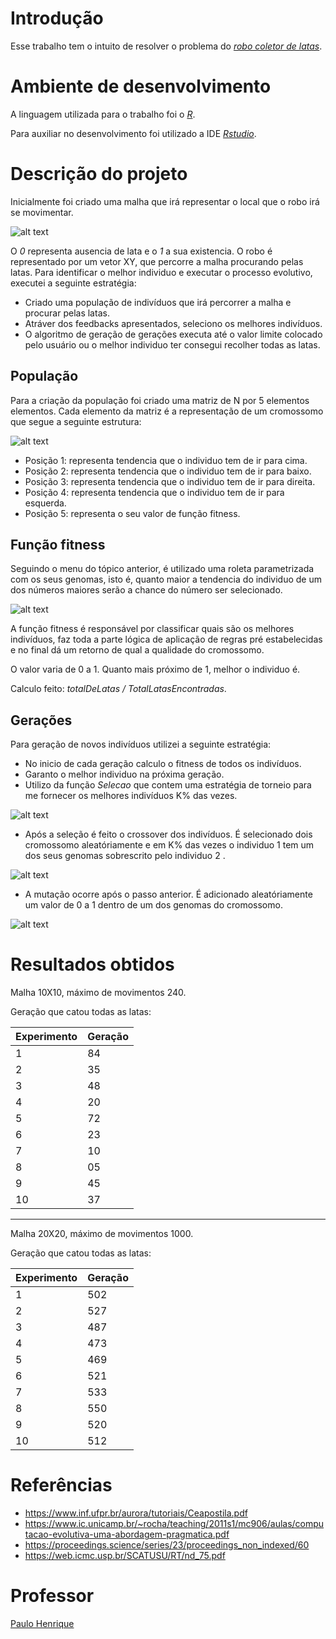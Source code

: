 # Introdução

Esse trabalho tem o intuito de resolver o problema do [*robo coletor de latas*](https://github.com/guisoares1/AlgoritmoGenetico/blob/main/CE%20-%20Pr%C3%A1tica%2003.pdf).

# Ambiente de desenvolvimento

A linguagem utilizada para o trabalho foi o [*R*](https://pt.wikipedia.org/wiki/R_(linguagem_de_programa%C3%A7%C3%A3o)).

Para auxiliar no desenvolvimento foi utilizado a IDE [*Rstudio*](https://www.rstudio.com/).

# Descrição do projeto

Inicialmente foi criado uma malha que irá representar o local que o robo irá se movimentar.

![alt text](https://github.com/guisoares1/Imagens/blob/main/Algoritmogenetico1.png)

O *0* representa ausencia de lata e o *1* a sua existencia. 
O robo é representado por um vetor XY, que percorre a malha procurando pelas latas.
Para identificar o melhor individuo e executar o processo evolutivo, executei a seguinte estratégia:
- Criado uma população de indivíduos que irá percorrer a malha e procurar pelas latas.
- Atráver dos feedbacks apresentados, seleciono os melhores indivíduos.
- O algoritmo de geração de gerações executa até o valor limite colocado pelo usuário ou o melhor individuo ter consegui recolher todas as latas.

## População
Para a criação da população foi criado uma matriz de N por 5 elementos elementos.
Cada elemento da matriz é a representação de um cromossomo que segue a seguinte estrutura:

![alt text](https://github.com/guisoares1/Imagens/blob/main/Algoritmogenetico2.png)
- Posição 1: representa tendencia que o individuo tem de ir para cima.
- Posição 2: representa tendencia que o individuo tem de ir para baixo.
- Posição 3: representa tendencia que o individuo tem de ir para direita.
- Posição 4: representa tendencia que o individuo tem de ir para esquerda.
- Posição 5: representa o seu valor de função fitness.

## Função fitness
Seguindo o menu do tópico anterior, é utilizado uma roleta parametrizada com os seus genomas, isto é, quanto maior a tendencia do individuo de um dos números maiores serão a chance do número ser selecionado.

![alt text](https://github.com/guisoares1/Imagens/blob/main/algoritmoGenetico6.png)

A função fitness é responsável por classificar quais são os melhores indivíduos, faz toda a parte lógica de aplicação de regras pré estabelecidas e no final dá um retorno de qual a qualidade do cromossomo.

O valor varia de 0 a 1. Quanto mais próximo de 1, melhor o individuo é. 

Calculo feito: *totalDeLatas / TotalLatasEncontradas*.

## Gerações
Para geração de novos indivíduos utilizei a seguinte estratégia:

- No inicio de cada geração calculo o fitness de todos os indivíduos.
- Garanto o melhor individuo na próxima geração.
- Utilizo da função *Selecao* que contem uma estratégia de torneio para me fornecer os melhores indivíduos K% das vezes. 

![alt text](https://github.com/guisoares1/Imagens/blob/main/AlgoritmoGenetico3.png)

- Após a seleção é feito o crossover dos indivíduos. É selecionado dois cromossomo aleatóriamente e em K% das vezes o individuo 1 tem um dos seus genomas sobrescrito pelo individuo 2 .

![alt text](https://github.com/guisoares1/Imagens/blob/main/algoritmoGenetico4.png)

- A mutação ocorre após o passo anterior. É adicionado aleatóriamente um valor de 0 a 1 dentro de um dos genomas do cromossomo.

![alt text](https://github.com/guisoares1/Imagens/blob/main/algoritmoGenetico5.png)

# Resultados obtidos
Malha 10X10, máximo de movimentos 240.

Geração que catou todas as latas:

| Experimento         |  Geração            |
| ------------------- | ------------------- |
|  1                  |  84                 |
|  2                  |  35                 |
|  3                  |  48                 |
|  4                  |  20                 |
|  5                  |  72                 |
|  6                  |  23                 |
|  7                  |  10                 |
|  8                  |  05                 |
|  9                  |  45                 |
|  10                 |  37                 |
---------------
Malha 20X20, máximo de movimentos 1000.

Geração que catou todas as latas:

| Experimento         |  Geração            |
| ------------------- | ------------------- |
|  1                  |  502                |
|  2                  |  527                |
|  3                  |  487                |
|  4                  |  473                |
|  5                  |  469                |
|  6                  |  521                |
|  7                  |  533                |
|  8                  |  550                |
|  9                  |  520                |
|  10                 |  512                |

# Referências
- https://www.inf.ufpr.br/aurora/tutoriais/Ceapostila.pdf
- https://www.ic.unicamp.br/~rocha/teaching/2011s1/mc906/aulas/computacao-evolutiva-uma-abordagem-pragmatica.pdf
- https://proceedings.science/series/23/proceedings_non_indexed/60
- https://web.icmc.usp.br/SCATUSU/RT/nd_75.pdf

# Professor
[Paulo Henrique](http://www.portal.facom.ufu.br/pessoas/docentes/paulo-henrique-ribeiro-gabriel)
